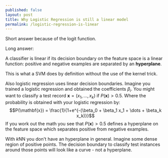 ```yaml
---
published: false
layout: post
title: Why Logistic Regression is still a linear model
permalink: /logistic-regression-is-linear
---
```

Short answer because of the logit function.

Long answer:

A classifier is linear if its decision boundary on the feature space is a linear function: positive and negative examples are separated by an **hyperplane**.

This is what a SVM does by definition without the use of the kernel trick.

Also logistic regression uses linear decision boundaries. Imagine you trained a logistic regression and obtained the coefficients $\beta_i$. You might want to classify a test record $\mathbf{x} =(x_1,\dots,x_k)$ if $P(\mathbf{x}) > 0.5$. Where the probability is obtained with your logistic regression by:
$$P(\mathbf{x}) = \frac{1}{1+e^{-(\beta_0 + \beta_1 x_1 + \dots + \beta_k x_k)}}$$
If you work out the math you see that $P(\mathbf{x}) > 0.5$ defines a hyperplane on the feature space which separates positive from negative examples.

With $k$NN you don't have an hyperplane in general. Imagine some dense region of positive points. The decision boundary to classify test instances around those points will look like a curve - not a hyperplane.


